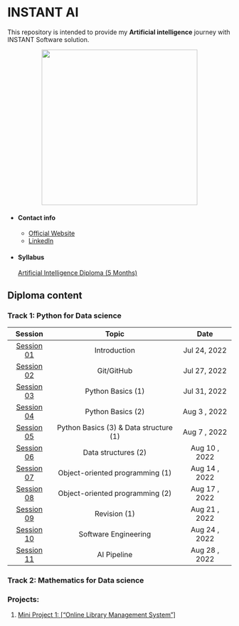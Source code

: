 # INSTANT AI
This repository is intended to provide my **Artificial intelligence** journey with INSTANT Software solution.

<p align="center">
<img src="https://i.ibb.co/5YLhYZL/1.png" alt="" style="width:350px;"/>

- #### Contact info

  - [Official Website](https://www.instant-ss.com/)
  - [LinkedIn](https://www.linkedin.com/company/instantsoftwaresolution/)

- #### Syllabus

  [Artificial Intelligence Diploma (5 Months)](https://drive.google.com/file/d/1wTd9mdGzxWzFVL13FYEI51YvWg9Bv1v5/view)

## Diploma content

### Track 1: Python for Data science


<div align="center">

|                           Session                            |                  Topic                  |     Date      |
| :----------------------------------------------------------: | :-------------------------------------: | :-----------: |
| [Session 01](https://github.com/AhmedUZaki/INSTANT-AI/tree/main/Track%201_%20Python%20for%20Data%20science/Session%2001) |              Introduction               | Jul 24, 2022  |
| [Session 02](https://github.com/AhmedUZaki/INSTANT-AI/tree/main/Track%201_%20Python%20for%20Data%20science/Session%2002) |               Git/GitHub                | Jul 27, 2022  |
| [Session 03](https://github.com/AhmedUZaki/INSTANT-AI/tree/main/Track%201_%20Python%20for%20Data%20science/Session%2003) |            Python Basics (1)            | Jul 31, 2022  |
| [Session 04](https://github.com/AhmedUZaki/INSTANT-AI/tree/main/Track%201_%20Python%20for%20Data%20science/Session%2004) |            Python Basics (2)            | Aug 3 , 2022  |
| [Session 05](https://github.com/AhmedUZaki/INSTANT-AI/tree/main/Track%201_%20Python%20for%20Data%20science/Session%2005) | Python Basics (3) &  Data structure (1) | Aug 7 , 2022  |
| [Session 06](https://github.com/AhmedUZaki/INSTANT-AI/tree/main/Track%201_%20Python%20for%20Data%20science/Session%2006) |           Data structures (2)           | Aug 10 , 2022 |
| [Session 07](https://github.com/AhmedUZaki/INSTANT-AI/tree/main/Track%201_%20Python%20for%20Data%20science/Session%2007) |     Object-oriented programming (1)     | Aug 14 , 2022 |
| [Session 08](https://github.com/AhmedUZaki/INSTANT-AI/tree/main/Track%201_%20Python%20for%20Data%20science/Session%2008) |     Object-oriented programming (2)     | Aug 17 , 2022 |
| [Session 09](https://github.com/AhmedUZaki/INSTANT-AI/tree/main/Track%201_%20Python%20for%20Data%20science/Session%2009) |              Revision (1)               | Aug 21 , 2022 |
| [Session 10](https://github.com/AhmedUZaki/INSTANT-AI/tree/main/Track%201_%20Python%20for%20Data%20science/Session%2010) |          Software Engineering           | Aug 24 , 2022 |
| [Session 11](https://github.com/AhmedUZaki/INSTANT-AI/tree/main/Track%201_%20Python%20for%20Data%20science/Session%2011) |               AI Pipeline               | Aug 28 , 2022 |

</div>

### Track 2: Mathematics for Data science



### Projects:

1. [Mini Project 1: [“Online Library Management System”]](https://github.com/AhmedUZaki/INSTANT-AI/blob/main/Track%201_%20Python%20for%20Data%20science/Session%2009/Mini%20Project%201_%20Online%20Library%20Management%20System.ipynb) 

